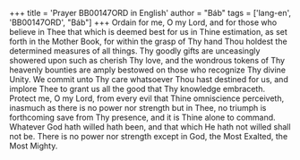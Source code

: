 +++
title = 'Prayer BB00147ORD in English'
author = "Báb"
tags = ['lang-en', 'BB00147ORD', "Báb"]
+++
Ordain for me, O my Lord, and for those who believe in Thee that which is deemed best for us in Thine estimation, as set forth in the Mother Book, for within the grasp of Thy hand Thou holdest the determined measures of all things.
Thy goodly gifts are unceasingly showered upon such as cherish Thy love, and the wondrous tokens of Thy heavenly bounties are amply bestowed on those who recognize Thy divine Unity.  We commit unto Thy care whatsoever Thou hast destined for us, and implore Thee to grant us all the good that Thy knowledge embraceth.
Protect me, O my Lord, from every evil that Thine omniscience perceiveth, inasmuch as there is no power nor strength but in Thee, no triumph is forthcoming save from Thy presence, and it is Thine alone to command.  Whatever God hath willed hath been, and that which He hath not willed shall not be.
There is no power nor strength except in God, the Most Exalted, the Most Mighty.

